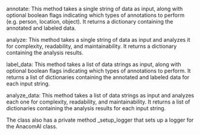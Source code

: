 annotate: This method takes a single string of data as input, along with optional boolean flags indicating which types of annotations to perform (e.g. person, location, object). It returns a dictionary containing the annotated and labeled data.

analyze: This method takes a single string of data as input and analyzes it for complexity, readability, and maintainability. It returns a dictionary containing the analysis results.

label_data: This method takes a list of data strings as input, along with optional boolean flags indicating which types of annotations to perform. It returns a list of dictionaries containing the annotated and labeled data for each input string.

analyze_data: This method takes a list of data strings as input and analyzes each one for complexity, readability, and maintainability. It returns a list of dictionaries containing the analysis results for each input string.

The class also has a private method _setup_logger that sets up a logger for the AnacomAI class.
